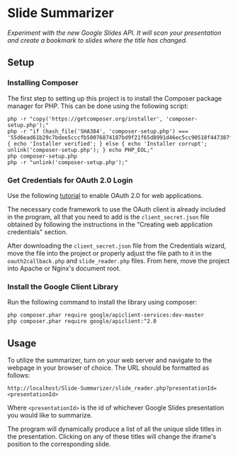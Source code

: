 # Slide Summarizer

_Experiment with the new Google Slides API. It will scan your presentation and create a bookmark to slides where the title has changed._

## Setup

### Installing Composer
The first step to setting up this project is to install the Composer package manager for PHP. This can be done using the following script:
```
php -r "copy('https://getcomposer.org/installer', 'composer-setup.php');"
php -r "if (hash_file('SHA384', 'composer-setup.php') === '55d6ead61b29c7bdee5cccfb50076874187bd9f21f65d8991d46ec5cc90518f447387fb9f76ebae1fbbacf329e583e30') { echo 'Installer verified'; } else { echo 'Installer corrupt'; unlink('composer-setup.php'); } echo PHP_EOL;"
php composer-setup.php
php -r "unlink('composer-setup.php');"
```
### Get Credentials for OAuth 2.0 Login
Use the following [tutorial](https://developers.google.com/api-client-library/php/auth/web-app#creatingcred) to enable OAuth 2.0 for web applications.

The necessary code framework to use the OAuth client is already included in the program, all that you need to add is the ```client_secret.json``` file obtained by following the instructions in the "Creating web application credentials" section.

After downloading the ```client_secret.json``` file from the Credentials wizard, move the file into the project or properly adjust the file path to it in the ```oauth2callback.php``` and ```slide_reader.php``` files. From here, move the project into Apache or Nginx's document root.

### Install the Google Client Library
Run the following command to install the library using composer:
```
php composer.phar require google/apiclient-services:dev-master
php composer.phar require google/apiclient:^2.0
```

## Usage

To utilize the summarizer, turn on your web server and navigate to the webpage in your browser of choice. The URL should be formatted as follows:

```
http://localhost/Slide-Summarizer/slide_reader.php?presentationId=<presentationId>
```

Where ```<presentationId>``` is the id of whichever Google Slides presentation you would like to summarize.

The program will dynamically produce a list of all the unique slide titles in the presentation. Clicking on any of these titles will change the iframe's position to the corresponding slide.
